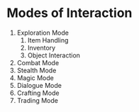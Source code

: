 # Modes of Interaction

1. Exploration Mode
    1. Item Handling
	2. Inventory
	3. Object Interaction
2. Combat Mode
3. Stealth Mode
4. Magic Mode
5. Dialogue Mode
6. Crafting Mode
7. Trading Mode



<style>
    main {
        background: url("/_img/bg/code.jpg");
        background-position: top right;
        background-size: 70%;
        background-repeat: no-repeat;
        width: 100%;
    }
</style>